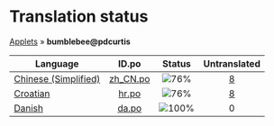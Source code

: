 # Translation status
[Applets](../../README.md) &#187; **bumblebee@pdcurtis**

Language | ID.po | Status | Untranslated
---------|:--:|:------:|:-----------:
[Chinese (Simplified)](../../language-status/zh_CN.md) | [zh_CN.po](po/zh_CN.po) | ![76%](http://progressed.io/bar/76) | [8](untranslated-po/zh_CN.md)
[Croatian](../../language-status/hr.md) | [hr.po](po/hr.po) | ![76%](http://progressed.io/bar/76) | [8](untranslated-po/hr.md)
[Danish](../../language-status/da.md) | [da.po](po/da.po) | ![100%](http://progressed.io/bar/100) | 0
